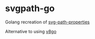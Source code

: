 # svgpath-go

Golang recreation of [svg-path-properties](https://github.com/rveciana/svg-path-properties)

Alternative to using [v8go](https://github.com/rogchap/v8go)
